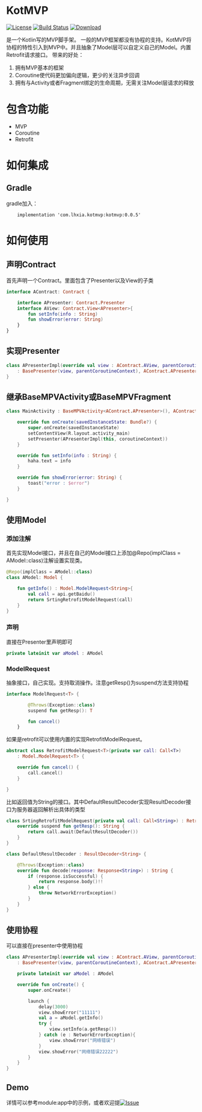 # KotMVP
[![License](https://img.shields.io/badge/license-Apache%202-green.svg)](https://www.apache.org/licenses/LICENSE-2.0)
[![Build Status](https://travis-ci.org/xialonghua/kotmvp.svg?branch=master)](https://travis-ci.org/xialonghua/kotmvp)
[![Download](https://api.bintray.com/packages/xialonghua/kotmvp/kotmvp/images/download.svg)](https://bintray.com/xialonghua/kotmvp/kotmvp/_latestVersion)

是一个Kotlin写的MVP脚手架。
一般的MVP框架都没有协程的支持。KotMVP将协程的特性引入到MVP中。并且抽象了Model层可以自定义自己的Model。内置Retrofit请求接口。
带来的好处：
1. 拥有MVP基本的框架
2. Coroutine使代码更加偏向逻辑，更少的关注异步回调
3. 拥有与Activity或者Fragment绑定的生命周期，无需关注Model层请求的释放

# 包含功能
- MVP
- Coroutine
- Retrofit

# 如何集成
## Gradle
gradle加入：
```Gradle
    implementation 'com.lhxia.kotmvp:kotmvp:0.0.5'
```

# 如何使用
## 声明Contract
首先声明一个Contract。里面包含了Presenter以及View的子类
```Kotlin
interface AContract: Contract {

    interface APresenter: Contract.Presenter
    interface AView: Contract.View<APresenter>{
        fun setInfo(info : String)
        fun showError(error: String)
    }
}
```
## 实现Presenter
```Kotlin
class APresenterImpl(override val view : AContract.AView, parentCoroutineContext: CoroutineContext = EmptyCoroutineContext)
    : BasePresenter(view, parentCoroutineContext), AContract.APresenter {
}
```
## 继承BaseMPVActivity或BaseMPVFragment
```Kotlin
class MainActivity : BaseMPVActivity<AContract.APresenter>(), AContract.AView {

    override fun onCreate(savedInstanceState: Bundle?) {
        super.onCreate(savedInstanceState)
        setContentView(R.layout.activity_main)
        setPresenter(APresenterImpl(this, coroutineContext))
    }

    override fun setInfo(info : String) {
        haha.text = info
    }

    override fun showError(error: String) {
        toast("error : $error")
    }

}
```

## 使用Model
### 添加注解
首先实现Model接口，并且在自己的Model接口上添加@Repo(implClass = AModel::class)注解设置实现类。
```Kotlin
@Repo(implClass = AModel::class)
class AModel: Model {

    fun getInfo() : Model.ModelRequest<String>{
        val call = api.getBaidu()
        return SrtingRetrofitModelRequest(call)
    }
}
```
### 声明
直接在Presenter里声明即可
```Kotlin
private lateinit var aModel : AModel
```
### ModelRequest
抽象接口，自己实现。支持取消操作。注意getResp()为suspend方法支持协程
```Kotlin
interface ModelRequest<T> {

        @Throws(Exception::class)
        suspend fun getResp(): T

        fun cancel()
    }
```
如果是retrofit可以使用内置的实现RetrofitModelRequest<T>。
```Kotlin
abstract class RetrofitModelRequest<T>(private var call: Call<T>)
    : Model.ModelRequest<T> {

    override fun cancel() {
        call.cancel()
    }

}
```
比如返回值为String的接口。其中DefaultResultDecoder实现ResultDecoder接口为服务器返回解析出具体的类型
```Kotlin
class SrtingRetrofitModelRequest(private val call: Call<String>) : RetrofitModelRequest<String>(call) {
    override suspend fun getResp(): String {
        return call.await(DefaultResultDecoder())
    }
}
```
```Kotlin
class DefaultResultDecoder : ResultDecoder<String> {

    @Throws(Exception::class)
    override fun decode(response: Response<String>) : String {
        if (response.isSuccessful) {
            return response.body()!!
        } else {
            throw NetworkErrorException()
        }
    }
}
```
## 使用协程
可以直接在presenter中使用协程
```Kotlin
class APresenterImpl(override val view : AContract.AView, parentCoroutineContext: CoroutineContext = EmptyCoroutineContext)
    : BasePresenter(view, parentCoroutineContext), AContract.APresenter {

    private lateinit var aModel : AModel

    override fun onCreate() {
        super.onCreate()

        launch {
            delay(3000)
            view.showError("11111")
            val a = aModel.getInfo()
            try {
                view.setInfo(a.getResp())
            } catch (e : NetworkErrorException){
                view.showError("网络错误")
            }
            view.showError("网络错误22222")
        }
    }
}
```
## Demo
详情可以参考module:app中的示例，或者欢迎提[![Issue](![](https://img.shields.io/github/issues/xialonghua/kotmvp.svg?style=flat))](https://github.com/xialonghua/kotmvp/issues)

